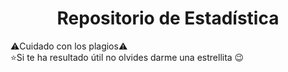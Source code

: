 <h1 align="center">Repositorio de Estadística</h1>

⚠️Cuidado con los plagios⚠️<br>
⭐Si te ha resultado útil no olvides darme una estrellita 😉
